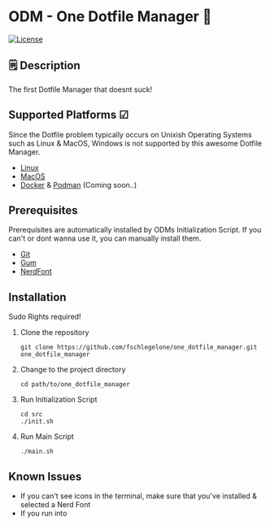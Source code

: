 # ODM - One Dotfile Manager 🦾

[![License](https://gist.githubusercontent.com/fschlegelone/7ba6ac2cf19fbd45c306ea28364eea3a/raw/1ecbe7f0227b67a9b33752f195eb002878f8dc1f/license_mit_mauve.svg)](LICENSE)

## 🗒 Description

The first Dotfile Manager that doesnt suck!

## Supported Platforms ☑︎
Since the Dotfile problem typically occurs on Unixish Operating Systems such as Linux & MacOS, Windows is not supported by this awesome Dotfile Manager.

- [Linux](https://www.linux.org/)
- [MacOS](https://www.apple.com/macos)
- [Docker](https://www.docker.com/) & [Podman](https://podman.io/) (Coming soon..)

## Prerequisites
Prerequisites are automatically installed by ODMs Initialization Script. 
If you can't or dont wanna use it, you can manually install them.
- [Git](https://git-scm.com/)
- [Gum](https://github.com/charmbracelet/gum)
- [NerdFont](https://www.nerdfonts.com/)

## Installation
Sudo Rights required!

1. Clone the repository

    ```shell
    git clone https://github.com/fschlegelone/one_dotfile_manager.git one_dotfile_manager
    ```

2. Change to the project directory

    ```shell
    cd path/to/one_dotfile_manager
    ```

3. Run Initialization Script
    ```shell
    cd src
    ./init.sh
    ```

4. Run Main Script
    ```shell
    ./main.sh
    ```


## Known Issues
- If you can't see icons in the terminal, make sure that you've installed & selected a Nerd Font
- If you run into